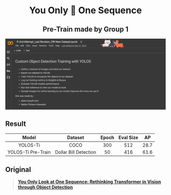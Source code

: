 <div align="center">   
  
# You Only :eyes: One Sequence
## Pre-Train made by Group 1
</div>

![yolos-pretrain](yolos-pretrain.png)

## Result
| Model | Dataset | Epoch | Eval Size | AP |
| :------------: | :------------: | :------------: | :------------: | :------------: |
| YOLOS-Ti | COCO | 300 | 512 | 28.7
| YOLOS-Ti Pre-Train | Dollar Bill Detection | 50 | 416 | 61.6

## Original
> [**You Only Look at One Sequence: Rethinking Transformer in Vision through Object Detection**](https://arxiv.org/abs/2106.00666)
